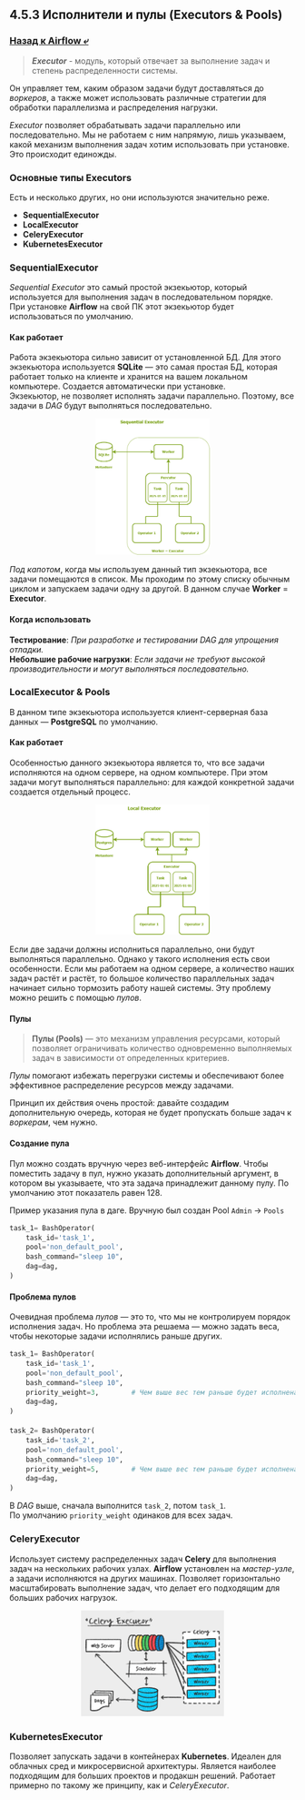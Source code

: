 ## 4.5.3 Исполнители и пулы (Executors & Pools)

### [Назад к Airflow ⤶](/data/Module4/data/airflow.md)

> ***Executor*** - модуль, который отвечает за выполнение задач и степень распределенности системы.

Он управляет тем, каким образом задачи будут доставляться до _воркеров_, а также может использовать различные 
стратегии для обработки параллелизма и распределения нагрузки.  

*Executor* позволяет обрабатывать задачи параллельно или последовательно. Мы не работаем с ним напрямую, лишь 
указываем, какой механизм выполнения задач хотим использовать при установке. Это происходит единожды.

### Основные типы Executors
Есть и несколько других, но они используются значительно реже.
- **SequentialExecutor**
- **LocalExecutor**
- **CeleryExecutor**
- **KubernetesExecutor**

### SequentialExecutor
_Sequential Executor_ это самый простой экзекьютор, который используется для выполнения задач в последовательном порядке.  
При установке **Airflow** на свой ПК этот экзекьютор будет использоваться по умолчанию.  

#### Как работает
Работа экзекьютора сильно зависит от установленной БД. Для этого экзекьютора используется **SQLite** — это самая простая 
БД, которая работает только на клиенте и хранится на вашем локальном компьютере. Создается автоматически при установке.  
Экзекьютор, не позволяет исполнять задачи параллельно. Поэтому, все задачи в _DAG_ будут выполняться последовательно.

<p align="center">
    <img src="/data/Module4/img/seq_exe.png" width="40%">
</p>

_Под капотом_, когда мы используем данный тип экзекьютора, все задачи помещаются в список. Мы проходим по этому списку 
обычным циклом и запускаем задачи одну за другой. В данном случае **Worker** = **Executor**.

#### Когда использовать
**Тестирование**: _При разработке и тестировании DAG для упрощения отладки._  
**Небольшие рабочие нагрузки**: _Если задачи не требуют высокой производительности и могут выполняться последовательно._ 

### LocalExecutor & Pools
В данном типе экзекьютора используется клиент-серверная база данных — **PostgreSQL** по умолчанию.  

#### Как работает
Особенностью данного экзекьютора является то, что все задачи исполняются на одном сервере, на одном компьютере. 
При этом задачи могут выполняться параллельно: для каждой конкретной задачи создается отдельный процесс.  

<p align="center">
    <img src="/data/Module4/img/loc_exe.png" width="40%">
</p>

Если две задачи должны исполниться параллельно, они будут выполняться параллельно. Однако у такого исполнения есть 
свои особенности. Если мы работаем на одном сервере, а количество наших задач растёт и растёт, то большое количество 
параллельных задач начинает сильно тормозить работу нашей системы. Эту проблему можно решить с помощью _пулов_. 

#### Пулы
> **Пулы (Pools)** — это механизм управления ресурсами, который позволяет ограничивать количество одновременно 
выполняемых задач в зависимости от определенных критериев.  

_Пулы_ помогают избежать перегрузки системы и обеспечивают более эффективное распределение ресурсов между задачами.  

Принцип их действия очень простой: давайте создадим дополнительную очередь, которая не будет пропускать больше задач 
к _воркерам_, чем нужно.  

#### Создание пула
Пул можно создать вручную через веб-интерфейс **Airflow**. Чтобы поместить задачу в пул, нужно указать дополнительный 
аргумент, в котором вы указываете, что эта задача принадлежит данному пулу. По умолчанию этот показатель равен 128.  

Пример указания пула в даге. Вручную был создан Pool `Admin` -> `Pools`

```python
task_1= BashOperator(
    task_id='task_1',
    pool='non_default_pool',
    bash_command="sleep 10",
    dag=dag,
)
```

#### Проблема пулов
Очевидная проблема _пулов_ — это то, что мы не контролируем порядок исполнения задач. Но проблема эта решаема — можно
задать веса, чтобы некоторые задачи исполнялись раньше других.

```python
task_1= BashOperator(
    task_id='task_1',
    pool='non_default_pool',
    bash_command="sleep 10",
    priority_weight=3,        # Чем выше вес тем раньше будет исполнена задача
    dag=dag,
)

task_2= BashOperator(
    task_id='task_2',
    pool='non_default_pool',
    bash_command="sleep 10",
    priority_weight=5,        # Чем выше вес тем раньше будет исполнена задача
    dag=dag,
)
```

В _DAG_ выше, сначала выполнится `task_2`, потом `task_1`.  
По умолчанию `priority_weight` одинаков для всех задач.  

### CeleryExecutor
Использует систему распределенных задач **Celery** для выполнения задач на нескольких рабочих узлах. **Airflow** 
установлен на _мастер-узле_, а задачи исполняются на других машинах. Позволяет горизонтально масштабировать выполнение 
задач, что делает его подходящим для больших рабочих нагрузок.  

<p align="center">
    <img src="/data/Module4/img/cel_exe.gif" width="50%">
</p>

### KubernetesExecutor
Позволяет запускать задачи в контейнерах **Kubernetes**. Идеален для облачных сред и микросервисной архитектуры. 
Является наиболее подходящим для больших проектов и продакшн решений. Работает примерно по такому же принципу, 
как и _CeleryExecutor_.  